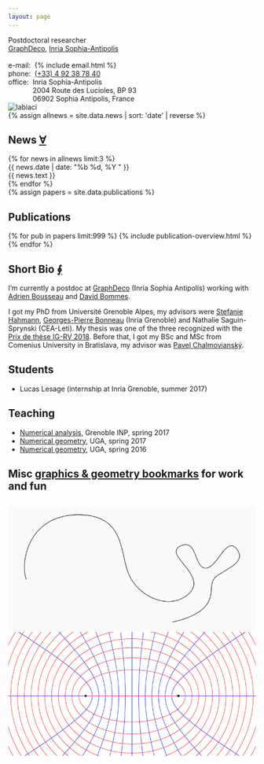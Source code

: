 ```yaml
---
layout: page
---
```

<div class="homepage">

<!-- CONTACT -->
<section id="contact">
<div class="row">
  <div class="col-sm-8 col-xs-12">
        Postdoctoral researcher
  <br /><a href="https://team.inria.fr/graphdeco/">GraphDeco</a>, <a href="https://www.inria.fr/en/centre/sophia">Inria Sophia-Antipolis</a>
  <br /><br />
  e-mail:&nbsp;&nbsp;{% include email.html %}
  <br />phone:&nbsp;&nbsp;<a href="tel:0033492387840">(+33) 4 92 38 78 40</a>
  <br /><span style="display:inline-block;">office:&nbsp;&nbsp;<br />&nbsp;<br />&nbsp;</span><span style="display:inline-block;">Inria Sophia-Antipolis<br />2004 Route des Lucioles, BP 93<br />06902 Sophia Antipolis, France</span>
  </div>
  <div class="col-sm-4 col-xs-12">
    <img class="avatar" src="https://68.media.tumblr.com/da1535f6b683262c546957245f5cd922/tumblr_ojzacmvGtV1u2r5sio1_1280.jpg" alt="labiaci" />
  </div>
</div>
</section>

<!-- NEWS -->
<section id="news">
{% assign allnews = site.data.news | sort: 'date' | reverse %}
<div class="row">
  <div class="col-sm-12">
    <h2>News <a href="./news.html">∀</a></h2>
  </div>
</div>
{% for news in allnews limit:3 %}
  <div class="row news">
    <div class="col-md-2 col-sm-3 news-date">
    {{ news.date | date: "%b %d, %Y " }}</div>
    <div class="col-md-10 col-sm-9 news-content">
    {{ news.text }}</div>
  </div>
{% endfor %}
</section>

<!-- PUBLICATIONS -->
<section id="publications">
<!-- {% assign papers = site.data.publications | where:"front",true | sort: 'date' %} -->
{% assign papers = site.data.publications %}
<div class="row">
  <div class="col-xs-12">
    <h2>Publications</h2>
  </div>
</div>
{% for pub in papers limit:999 %}
  {% include publication-overview.html %}
{% endfor %}
</section>

<!-- SHORT BIO -->
<section id="bio">
<div class="row">
<div class="col-xs-12">
  <h2>Short Bio <a href="/assets/cv.pdf">∮</a></h2>
<p>
  I’m currently a postdoc at <a href="https://team.inria.fr/graphdeco/">GraphDeco</a> (Inria Sophia Antipolis)
  working with <a href="http://www-sop.inria.fr/members/Adrien.Bousseau/">Adrien Bousseau</a> and <a href="https://www.aices.rwth-aachen.de/en/people/bommes">David Bommes</a>.
</p>
<p>
  I got my PhD from Université Grenoble Alpes, my advisors were
  <a title="personal page" href="https://team.inria.fr/imagine/stefanie-hahmann/">Stefanie Hahmann</a>,
  <a title="personal page" href="http://www-evasion.inrialpes.fr/~Georges-Pierre.Bonneau/">Georges-Pierre Bonneau</a>
  (Inria Grenoble) and Nathalie Saguin-Sprynski (CEA-Leti).
  My thesis was one of the three recognized with the <a href="https://prixigrv2018.sciencesconf.org/">Prix de thèse IG-RV 2018</a>.
  Before that, I got my BSc and MSc from Comenius University in Bratislava, my advisor was <a title="researchgate profile" href="https://www.researchgate.net/profile/Pavel_Chalmoviansky">Pavel Chalmovianský</a>.
</p>
</div>
</div>
</section>

<!--  STUDENTS -->
<section id="students">
<div class="row">
  <div class="col-xs-12">
    <h2>Students</h2>
    <ul>
      <li>Lucas Lesage (internship at Inria Grenoble, summer 2017)</li>
    </ul>
  </div>
</div>
</section>

<!--  TA -->
<section id="teaching">
<div class="row">
  <div class="col-xs-12">
    <h2>Teaching</h2>
    <ul>
      <li><a href="/teaching/analyse-num-2017/">Numerical analysis</a>, Grenoble INP, spring 2017</li>
      <li><a href="/teaching/geo-num-2017/">Numerical geometry</a>, UGA, spring 2017</li>
      <li><a href="/teaching/geo-num-2016/">Numerical geometry</a>, UGA, spring 2016</li>
    </ul>
  </div>
</div>
</section>

<!--  BOOKMARKS -->
<section id="bookmarks">
<div class="row">
  <div class="col-xs-12">
    <h2>Misc <a href="links.html">graphics &amp; geometry bookmarks</a> for work and fun</h2>
  </div>
</div>
</section>

<!--  STUFF -->
<section id="stuff">
<div class="row">
  <div class="col-xs-12">
    <h2></h2>
    <div class="row">
      <div class="col-md-4 col-sm-6 col-xs-12">
        <a href="whale.html"><img src="/assets/stuff/whale.png" alt="whale" /></a>
      </div>
      <div class="col-md-4 col-sm-6 col-xs-12">
        <a href="confocal.html"><img src="/assets/stuff/confocal.png" alt="confocal" /></a>
      </div>
    </div>
  </div>
</div>
</section>

</div>

